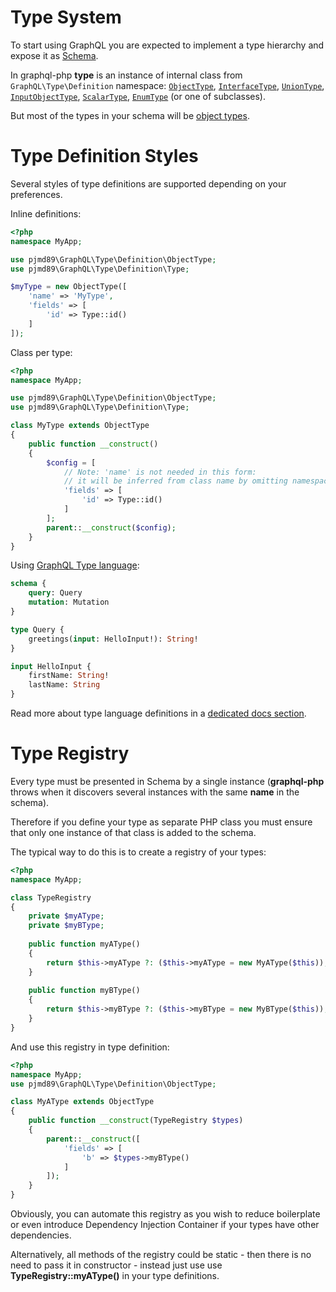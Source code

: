 # Type System
To start using GraphQL you are expected to implement a type hierarchy and expose it as [Schema](schema.md). 

In graphql-php **type** is an instance of internal class from 
`GraphQL\Type\Definition` namespace: [`ObjectType`](object-types.md), 
[`InterfaceType`](interfaces.md), [`UnionType`](unions.md), [`InputObjectType`](input-types.md), 
[`ScalarType`](scalar-types.md), [`EnumType`](enum-types.md) (or one of subclasses).

But most of the types in your schema will be [object types](object-types.md).

# Type Definition Styles
Several styles of type definitions are supported depending on your preferences.

Inline definitions:
```php
<?php
namespace MyApp;

use pjmd89\GraphQL\Type\Definition\ObjectType;
use pjmd89\GraphQL\Type\Definition\Type;

$myType = new ObjectType([
    'name' => 'MyType',
    'fields' => [
        'id' => Type::id()
    ]
]);
```

Class per type:
```php
<?php
namespace MyApp;

use pjmd89\GraphQL\Type\Definition\ObjectType;
use pjmd89\GraphQL\Type\Definition\Type;

class MyType extends ObjectType
{
    public function __construct()
    {
        $config = [
            // Note: 'name' is not needed in this form:
            // it will be inferred from class name by omitting namespace and dropping "Type" suffix
            'fields' => [
                'id' => Type::id()
            ]
        ];
        parent::__construct($config);
    }
}
```

Using [GraphQL Type language](http://graphql.org/learn/schema/#type-language):

```graphql
schema {
    query: Query
    mutation: Mutation
}

type Query {
    greetings(input: HelloInput!): String!
}

input HelloInput {
    firstName: String!
    lastName: String
}
```

Read more about type language definitions in a [dedicated docs section](type-language.md).

# Type Registry
Every type must be presented in Schema by a single instance (**graphql-php** 
throws when it discovers several instances with the same **name** in the schema).

Therefore if you define your type as separate PHP class you must ensure that only one 
instance of that class is added to the schema.

The typical way to do this is to create a registry of your types:

```php
<?php
namespace MyApp;

class TypeRegistry
{
    private $myAType;
    private $myBType;
    
    public function myAType()
    {
        return $this->myAType ?: ($this->myAType = new MyAType($this));
    }
    
    public function myBType()
    {
        return $this->myBType ?: ($this->myBType = new MyBType($this));
    }
}
```
And use this registry in type definition:

```php
<?php
namespace MyApp;
use pjmd89\GraphQL\Type\Definition\ObjectType;

class MyAType extends ObjectType
{
    public function __construct(TypeRegistry $types) 
    {
        parent::__construct([
            'fields' => [
                'b' => $types->myBType()                
            ]
        ]);
    }
}
```
Obviously, you can automate this registry as you wish to reduce boilerplate or even 
introduce Dependency Injection Container if your types have other dependencies.

Alternatively, all methods of the registry could be static - then there is no need
to pass it in constructor - instead just use use **TypeRegistry::myAType()** in your 
type definitions.
